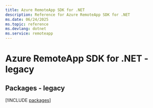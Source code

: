 ```yaml
---
title: Azure RemoteApp SDK for .NET
description: Reference for Azure RemoteApp SDK for .NET
ms.date: 06/24/2025
ms.topic: reference
ms.devlang: dotnet
ms.service: remoteapp
---
```

# Azure RemoteApp SDK for .NET - legacy
## Packages - legacy
[!INCLUDE [packages](remoteapp-index.md)]